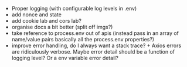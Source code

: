 - Proper logging (with configurable log levels in .env)
- add nonce and state
- add cookie lab and cors lab?
- organise docs a bit better (split off imgs?)
- take reference to process.env out of apis (instead pass in an array of name/value pairs basically all the process.env properties?)
- improve error handling, do I always want a stack trace? + Axios errors are ridiculously verbose. Maybe error detail should be a function of logging level? Or a env variable error detail?

